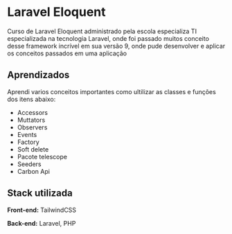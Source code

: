 
# Laravel Eloquent

Curso de Laravel Eloquent administrado pela escola especializa TI especializada na tecnologia Laravel, onde foi passado muitos conceito desse framework incrível em sua versão 9, onde pude desenvolver e aplicar os conceitos passados em uma aplicação 



## Aprendizados

Aprendi varios conceitos importantes como ultilizar as classes e funções dos itens abaixo:

- Accessors
- Muttators
- Observers
- Events
- Factory
- Soft delete
- Pacote telescope
- Seeders
- Carbon Api

## Stack utilizada

**Front-end:** TailwindCSS

**Back-end:** Laravel, PHP

